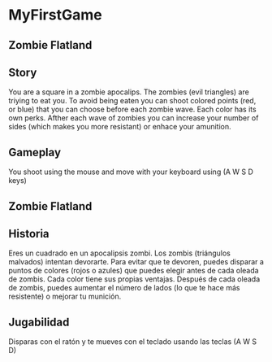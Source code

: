 # MyFirstGame 
## Zombie Flatland
## Story
You are a square in a zombie apocalips. The zombies (evil triangles) are triying to eat you.
To avoid being eaten you can shoot colored points (red, or blue) that you can choose before each zombie wave. Each color has its own perks.
Afther each wave of zombies you can increase your number of sides (which makes you more resistant) or enhace your amunition. 
## Gameplay
You shoot using the mouse and move with your keyboard using (A W S D keys)


## Zombie Flatland
## Historia
Eres un cuadrado en un apocalipsis zombi. Los zombis (triángulos malvados) intentan devorarte.
Para evitar que te devoren, puedes disparar a puntos de colores (rojos o azules) que puedes elegir antes de cada oleada de zombis. Cada color tiene sus propias ventajas.
Después de cada oleada de zombis, puedes aumentar el número de lados (lo que te hace más resistente) o mejorar tu munición.
## Jugabilidad
Disparas con el ratón y te mueves con el teclado usando las teclas (A W S D)
